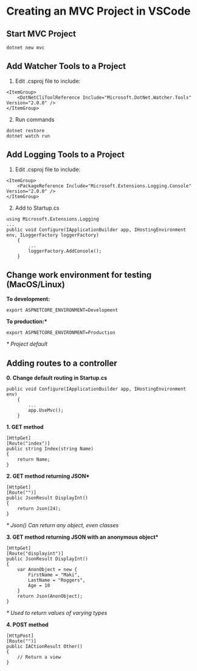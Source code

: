 # Creating an MVC Project in VSCode

## Start MVC Project
```
dotnet new mvc
```

## Add Watcher Tools to a Project
1. Edit .csproj file to include:
```
<ItemGroup>
    <DotNetCliToolReference Include="Microsoft.DotNet.Watcher.Tools" Version="2.0.0" />
</ItemGroup> 
```
2. Run commands
```
dotnet restore
dotnet watch run 
```

## Add Logging Tools to a Project
1. Edit .csproj file to include:
```
<ItemGroup>
    <PackageReference Include="Microsoft.Extensions.Logging.Console" Version="2.0.0" />
</ItemGroup>
```
2. Add to Startup.cs
```
using Microsoft.Extensions.Logging
...
public void Configure(IApplicationBuilder app, IHostingEnvironment env, ILoggerFactory loggerFactory)
    {
        ...
        loggerFactory.AddConsole();
    }
```

## Change work environment for testing (MacOS/Linux)
__To development:__
```
export ASPNETCORE_ENVIRONMENT=Development
```
__To production:*__
```
export ASPNETCORE_ENVIRONMENT=Production
```
_* Project default_

## Adding routes to a controller
__0. Change default routing in Startup.cs__
```
public void Configure(IApplicationBuilder app, IHostingEnvironment env)
    {
        ...
        app.UseMvc();
    }
```

__1. GET method__
```
[HttpGet]
[Route("index")]
public string Index(string Name)
{
    return Name;
}
```

__2. GET method returning JSON*__
```
[HttpGet]
[Route("")]
public JsonResult DisplayInt()
{
    return Json(24);
}
```
_* Json() Can return any object, even classes_

__3. GET method returning JSON with an anonymous object*__
```
[HttpGet]
[Route("displayint")]
public JsonResult DisplayInt()
{
    var AnonObject = new {
        FirstName = "Maki",
        LastName = "Roggers",
        Age = 10
    }
    return Json(AnonObject);
}
```
_* Used to return values of varying types_

  __4. POST method__
```
[HttpPost]
[Route("")]
public IACtionResult Other()
{
    // Return a view
}
```